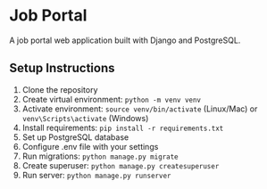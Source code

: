 # Job Portal

A job portal web application built with Django and PostgreSQL.

## Setup Instructions

1. Clone the repository
2. Create virtual environment: `python -m venv venv`
3. Activate environment: `source venv/bin/activate` (Linux/Mac) or `venv\Scripts\activate` (Windows)
4. Install requirements: `pip install -r requirements.txt`
5. Set up PostgreSQL database
6. Configure .env file with your settings
7. Run migrations: `python manage.py migrate`
8. Create superuser: `python manage.py createsuperuser`
9. Run server: `python manage.py runserver`
